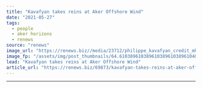 ```yaml
---
title: "Kavafyan takes reins at Aker Offshore Wind"
date: "2021-05-27"
tags: 
  - people
  - aker horizons
  - renews
source: "renews"
image_url: "https://renews.biz//media/23712/philippe_kavafyan_credit_mhi_vestas.jpeg?mode=crop&width=770&heightratio=0.6103896103896103896103896104&slimmage=true"
image_fp: "/assets/img/post_thumbnails/64.6103896103896103896103896104&slimmage=true"
lead: "Kavafyan takes reins at Aker Offshore Wind"
article_url: "https://renews.biz/69873/kavafyan-takes-reins-at-aker-offshore-wind/"
---
```


---
